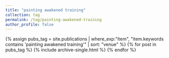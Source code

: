 ```yaml
---
title: "painting awakened training"
collection: tag
permalink: /tag/painting-awakened-training
author_profile: false
---
```

{% assign pubs_tag = site.publications | where_exp:"item", "item.keywords contains 'painting awakened training'" | sort: "venue" %}
{% for post in pubs_tag %}
  {% include archive-single.html %}
{% endfor %}